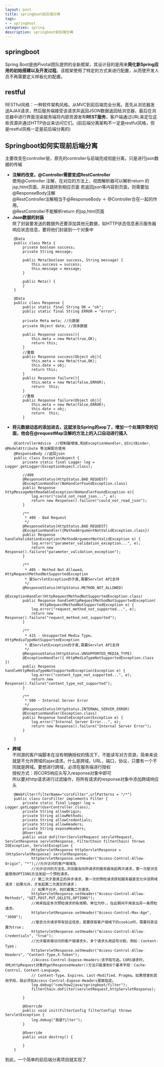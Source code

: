 ```yaml
---
layout: post
title: springboot前后端分离
tags:
- - springboot
categories: spring
description: springboot前后端分离
---
```

## springboot
Spring Boot是由Pivotal团队提供的全新框架，其设计目的是用来**简化新Spring应用的初始搭建以及开发过程**。该框架使用了特定的方式来进行配置，从而使开发人员不再需要定义样板化的配置。

<!-- more -->

## restful
RESTful风格：一种软件架构风格。从MVC到前后端完全分离。首先从浏览器发送AJAX请求，然后服务端接受该请求并返回JSON数据返回给浏览器，最后在浏览器中进行界面渲染服务端将内部资源发布**REST服务**，客户端通过URL来定位这些资源并通过HTTP协议来访问它们。(前后端分离架构不一定是restful风格，但是restful风格一定是前后端分离的)
## Springboot如何实现前后端分离
主要改变在controller层，原先的controller与前端完成彻底分离，只是进行json数据的传输
- **注解的改变，@Controller需要变成RestController**  
使用@Controller 注解，在对应的方法上，视图解析器可以解析return 的jsp,html页面，并且跳转到相应页面 若返回json等内容到页面，则需要加@ResponseBody注解  
@RestController注解相当于@ResponseBody ＋ @Controller合在一起的作用。  
@RestController不能解析return 的jsp,html页面  
- **Json数据的封装**  
除了封装要发送的数据外还要添加其他元数据，如HTTP状态信息表示服务器响应状态信息，要将他们封装到一个对象中
```
	@Data
	public class Meta {
		private boolean success;
		private String message;

		public Meta(boolean success, String message) {
			this.success = success;
			this.message = message;
		}

		public Meta() {
		}
	}
```
```
	@Data
	public class Response {
		public static final String OK = "ok";
		public static final String ERROR = "error";

		private Meta meta; //元数据
		private Object date; //具体数据

		public Response success(){
			this.meta = new Meta(true,OK);
			return this;
		}
		//重载
		public Response success(Object obj){
			this.meta = new Meta(true,OK);
			this.date = obj;
			return this;
		}
		public Response failure(){
			this.meta = new Meta(false,ERROR);
			return  this;
		}
		//重载
		public Response failure(Object obj){
			this.meta = new Meta(false,ERROR);
			this.date = obj;
			return  this;
		}
```
- **将元数据动态的添加进去，这就涉及Spring的aop了，增加一个处理异常的切面，他会在@requestMap注解的方法上的入口自动进行插入**
```
	@ControllerAdvice  //控制器增强,和@ExceptionHandler、@InitBinder、@ModelAttribute 等注解配合使用
	@ResponseBody //返回json
	public class ExceptionAspect {
		private static final Logger log = Logger.getLogger(ExceptionAspect.class);

		//400
		@ResponseStatus(HttpStatus.BAD_REQUEST)
		@ExceptionHandler(NoHandlerFoundException.class)
		public Response httpMessageNotReadableException(NoHandlerFoundException e){
			log.error("could_not_read_json...", e);
			return new Response().failure("could_not_read_json");
		}

		/**
		 * 400 - Bad Request
		 */
		@ResponseStatus(HttpStatus.BAD_REQUEST)
		@ExceptionHandler({MethodArgumentNotValidException.class})
		public Response handleValidationException(MethodArgumentNotValidException e) {
			log.error("parameter_validation_exception...", e);
			return new Response().failure("parameter_validation_exception");
		}

		/**
		 * 405 - Method Not Allowed。HttpRequestMethodNotSupportedException
		 * 是ServletException的子类,需要Servlet API支持
		 */
		@ResponseStatus(HttpStatus.METHOD_NOT_ALLOWED)
		@ExceptionHandler(HttpRequestMethodNotSupportedException.class)
		public Response handleHttpRequestMethodNotSupportedException(
				HttpRequestMethodNotSupportedException e) {
			log.error("request_method_not_supported...", e);
			return new Response().failure("request_method_not_supported");
		}

		/**
		 * 415 - Unsupported Media Type。HttpMediaTypeNotSupportedException
		 * 是ServletException的子类,需要Servlet API支持
		 */
		@ResponseStatus(HttpStatus.UNSUPPORTED_MEDIA_TYPE)
		@ExceptionHandler({ HttpMediaTypeNotSupportedException.class })
		public Response handleHttpMediaTypeNotSupportedException(Exception e) {
			log.error("content_type_not_supported...", e);
			return new Response().failure("content_type_not_supported");
		}

		/**
		 * 500 - Internal Server Error
		 */
		@ResponseStatus(HttpStatus.INTERNAL_SERVER_ERROR)
		@ExceptionHandler(Exception.class)
		public Response handleException(Exception e) {
			log.error("Internal Server Error...", e);
			return new Response().failure("Internal Server Error");
		}

	}
```
- **跨域**  
不同源的客户端脚本在没有明确授权的情况下，不能读写对方资源，简单来说就是不允许跨域的ajax请求。什么是跨域，URL，端口，协议，只要有一个不同就是跨域。要想进行跨域，必须在服务端进行授权   
授权方式：将CORS响应头写入response对象中即可  
所以要对http请求进行过滤操作，将所有请求的response对象中添加跨域响应头  
```
	@WebFilter(filterName="corsFilter",urlPatterns = "/*")
	public class CorsFilter implements Filter {
		private static final Logger log = Logger.getLogger(UserController.class);
		private String allowOrigin;
		private String allowMethods;
		private String allowCredentials;
		private String allowHeaders;
		private String exposeHeaders;
		@Override
		public void doFilter(ServletRequest servletRequest, ServletResponse servletResponse, FilterChain filterChain) throws IOException, ServletException {
			HttpServletResponse httpServletResponse = (HttpServletResponse) servletResponse;
			httpServletResponse.setHeader("Access-Control-Allow-Origin", "*");//允许访问的客户端域名
			//允许访问的方法名,浏览器会向所请求的服务器发起两次请求，第一次是浏览器使用OPTIONS方法发起一个预检请求，
			// 第二次才是真正的异步请求，第一次的预检请求获知服务器是否允许该跨域请求：如果允许，才发起第二次真实的请求；
			// 如果不允许，则拦截第二次请求。
			httpServletResponse.setHeader("Access-Control-Allow-Methods", "GET,POST,PUT,DELETE,OPTIONS");
			//用来指定本次预检请求的有效期，单位为秒，，在此期间不用发出另一条预检请求。
			httpServletResponse.setHeader("Access-Control-Max-Age", "3600");
			//是否允许请求带有验证信息，若要获取客户端域下的cookie时，需要将其设置为true；
			httpServletResponse.setHeader("Access-Control-Allow-Credentials", "true");
			//允许服务端访问的客户端请求头，多个请求头用逗号分割，例如：Content-Type；
			httpServletResponse.setHeader("Access-Control-Allow-Headers", "Content-Type,X-Token");
			//Access-Control-Expose-Headers:该字段可选。CORS请求时，XMLHttpRequest对象的getResponseHeader()方法只能拿到6个基本字段：Cache-Control、Content-Language、
			// Content-Type、Expires、Last-Modified、Pragma。如果想拿到其他字段，就必须在Access-Control-Expose-Headers里面指定。
			log.debug("com/how2java/springboot/filter");
			filterChain.doFilter(servletRequest,httpServletResponse);

		}

		@Override
		public void init(FilterConfig filterConfig) throws ServletException {
			log.debug("我是filter");
		}

		@Override
		public void destroy() {

		}
	}
```
到此，一个简单的前后端分离项目就实现了
























